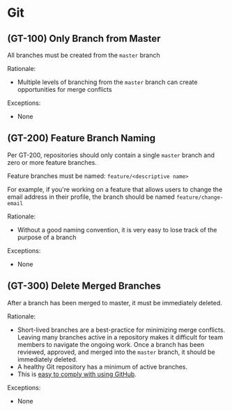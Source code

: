 # Git

## (GT-100) Only Branch from Master

All branches must be created from the `master` branch

Rationale:

-   Multiple levels of branching from the `master` branch can create opportunities
    for merge conflicts

Exceptions:

-   None

## (GT-200) Feature Branch Naming

Per GT-200, repositories should only contain a single `master` branch and zero
or more feature branches.

Feature branches must be named: `feature/<descriptive name>`

For example, if you're working on a feature that allows users to change the email
address in their profile, the branch should be named `feature/change-email`

Rationale:

-   Without a good naming convention, it is very easy to lose track of the purpose
    of a branch

Exceptions:

-   None

## (GT-300) Delete Merged Branches

After a branch has been merged to master, it must be immediately deleted.

Rationale:

-   Short-lived branches are a best-practice for minimizing merge conflicts.
    Leaving many branches active in a repository makes it difficult for team members
    to navigate the ongoing work. Once a branch has been reviewed, approved, and merged
    into the `master` branch, it should be immediately deleted.
-   A healthy Git repository has a minimum of active branches.
-   This is [easy to comply with using GitHub](https://help.github.com/en/github/administering-a-repository/managing-the-automatic-deletion-of-branches).

Exceptions:

-   None
